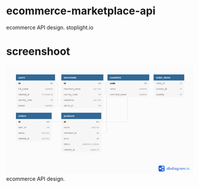 # ecommerce-marketplace-api
ecommerce API design. stoplight.io


# screenshoot

![design](design.png)
ecommerce API design.
